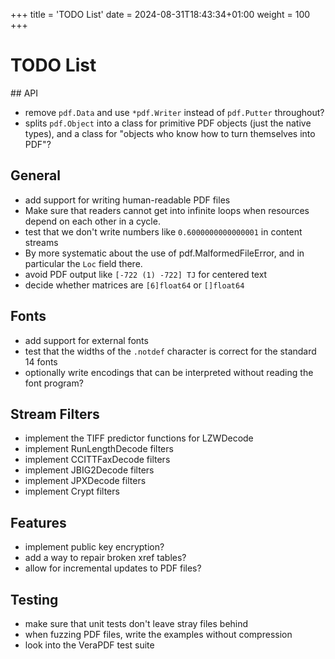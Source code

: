 +++
title = 'TODO List'
date = 2024-08-31T18:43:34+01:00
weight = 100
+++

# TODO List

## API

- remove `pdf.Data` and use `*pdf.Writer` instead of `pdf.Putter` throughout?
- splits `pdf.Object` into a class for primitive PDF objects (just the native types),
  and a class for "objects who know how to turn themselves into PDF"?

## General

- add support for writing human-readable PDF files
- Make sure that readers cannot get into infinite loops when resources
  depend on each other in a cycle.
- test that we don't write numbers like `0.6000000000000001` in content streams
- By more systematic about the use of pdf.MalformedFileError, and in
  particular the `Loc` field there.
- avoid PDF output like `[-722 (1) -722] TJ` for centered text
- decide whether matrices are `[6]float64` or `[]float64`

## Fonts

- add support for external fonts
- test that the widths of the `.notdef` character is correct for the
  standard 14 fonts
- optionally write encodings that can be interpreted without reading
  the font program?

## Stream Filters

- implement the TIFF predictor functions for LZWDecode
- implement RunLengthDecode filters
- implement CCITTFaxDecode filters
- implement JBIG2Decode filters
- implement JPXDecode filters
- implement Crypt filters

## Features

- implement public key encryption?
- add a way to repair broken xref tables?
- allow for incremental updates to PDF files?

## Testing

- make sure that unit tests don't leave stray files behind
- when fuzzing PDF files, write the examples without compression
- look into the VeraPDF test suite
